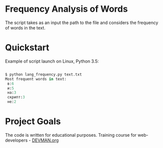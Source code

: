 # Frequency Analysis of Words

The script takes as an input the path to the file and considers the frequency of words in the text.

# Quickstart

Example of script launch on Linux, Python 3.5:

```python

$ python lang_frequency.py text.txt
Most frequent words in text:
 в:6
 и:5
 на:3
 скрипт:3
 не:2
```

# Project Goals

The code is written for educational purposes. Training course for web-developers - [DEVMAN.org](https://devman.org)
